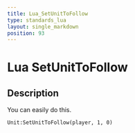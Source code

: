 ```yaml
---
title: Lua_SetUnitToFollow
type: standards_lua
layout: single_markdown
position: 93
---
```


# Lua SetUnitToFollow

## Description

You can easily do this.

```
Unit:SetUnitToFollow(player, 1, 0)
```
